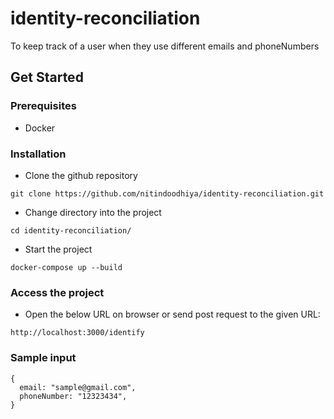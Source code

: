 # identity-reconciliation
To keep track of a user when they use different emails and phoneNumbers

## Get Started

### Prerequisites
- Docker

### Installation
- Clone the github repository
```
git clone https://github.com/nitindoodhiya/identity-reconciliation.git
```
- Change directory into the project
```
cd identity-reconciliation/
```
- Start the project
```
docker-compose up --build
```

### Access the project
- Open the below URL on browser or send post request to the given URL:
```
http://localhost:3000/identify
```
### Sample input
```
{
  email: "sample@gmail.com",
  phoneNumber: "12323434",
}
